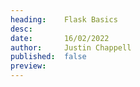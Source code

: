 ```yaml
---
heading:    Flask Basics
desc:       
date:       16/02/2022
author:     Justin Chappell
published:  false
preview:    
---
```

